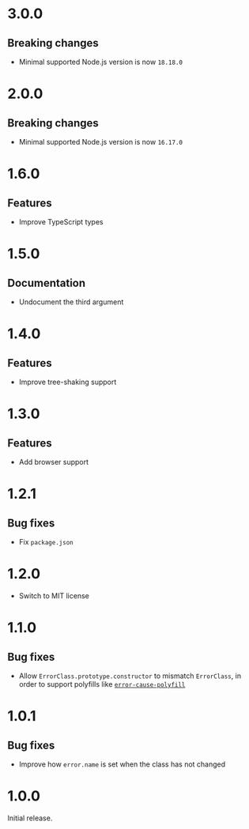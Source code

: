 # 3.0.0

## Breaking changes

- Minimal supported Node.js version is now `18.18.0`

# 2.0.0

## Breaking changes

- Minimal supported Node.js version is now `16.17.0`

# 1.6.0

## Features

- Improve TypeScript types

# 1.5.0

## Documentation

- Undocument the third argument

# 1.4.0

## Features

- Improve tree-shaking support

# 1.3.0

## Features

- Add browser support

# 1.2.1

## Bug fixes

- Fix `package.json`

# 1.2.0

- Switch to MIT license

# 1.1.0

## Bug fixes

- Allow `ErrorClass.prototype.constructor` to mismatch `ErrorClass`, in order to
  support polyfills like
  [`error-cause-polyfill`](https://github.com/ehmicky/error-cause-polyfill)

# 1.0.1

## Bug fixes

- Improve how `error.name` is set when the class has not changed

# 1.0.0

Initial release.

